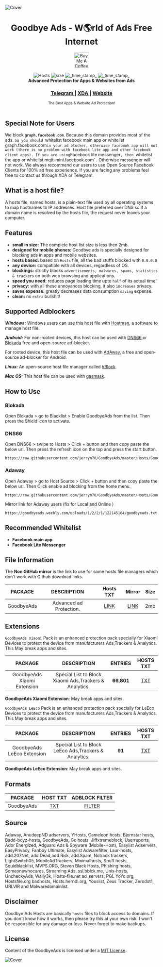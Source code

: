 ![Cover](http://i.imgur.com/k5kuhMB.jpg)

<h1 align="center">Goodbye Ads - W🌎rld of Ads Free Internet</h1> 

<div align="center">
<a href="https://www.buymeacoffee.com/jerryn70" target="_blank"><img src="https://www.buymeacoffee.com/assets/img/custom_images/yellow_img.png" alt="Buy Me A Coffee" height='50' style='border:0px;height:50px;' ></a>
</div>
</br>

<div align="center">
  <!-- Hosts -->
    <img src="https://img.shields.io/badge/Hosts-70k-ff69b4.svg?longCache=true&style=flat-square"
      alt="Hosts" />
  <!-- Size -->
    <img src="https://img.shields.io/badge/Size-2mb-blue.svg?longCache=true&style=flat-square"
      alt="size" />
  <!-- Last Updated -->
    <img src="https://img.shields.io/badge/Updated-June 24, 2019-orange.svg?longCache=true&style=flat-square"
      alt="_time_stamp_" />
  <!-- Status -->
    <img src="https://img.shields.io/badge/Status-Stable-green.svg?longCache=true&style=flat-square"
      alt="_time_stamp_" />
</div>

<div align="center">
  <strong>Advanced Protection for Apps & Websites from Ads</strong>
</div>


<div align="center">
  <h3>
    <a href="https://t.me/GoodbyeAds">
      Telegram
    </a>
    <span> | </span>
    <a href="https://forum.xda-developers.com/android/software-hacking/goodbye-ads-advanced-protection-ads-ad-t3827269">
      XDA
    </a>
    <span> | </span>
    <a href="https://goodbyeads.weebly.com">
      Website
    </a>
  </h3>
</div>

<div align="center">
  <sub>The Best Apps & Website Ad Protection!</div>
  </br>
 

## Special Note for Users

 We block<strong> `graph.facebook.com`</strong>. Because this domain provides most of the ads. `So you should `whitelist facebook main app or whitelist graph.facebook.com` in your ad blocker, otherwise facebook app will not work (there is no problem with facebook lite app and other facebook client apps). If you are using `Facebook lite messenger`, then `whitelist the app or whitelist mqtt-mini.facebook.com` . Otherwise messenger will not work. We always recommend our users to use Open Source Facebook Clients for 100% ad free experience.  If you are facing any problems feel free to contact us through XDA or Telegram.

## What is a host file?                 
       
 A hosts file, named hosts, is a plain-text file used by all operating systems to map hostnames to IP addresses. Host file preferred over DNS so  if a domain name is resolved by the hosts file, the request never leaves your computer.
 
 
## Features

- __small in size:__ The complete host list size is less then 2mb.
- __designed for mobile phones:__ Goodbye ads is specially designed for blocking ads in apps and mobile websites.
- __hosts based:__ based on `Hosts` file, all the bad stuffs blocked with `0.0.0.0`
- __any device:__ compatible with all devices, regardless of OS.
- __blockings:__ strictly blocks `advertisements, malwares, spams, statistics & trackers` on both web browsing and applications.
- __speed you need:__ reduces page loading time upto `half` of its actual time!
- __privacy:__ with all these annoyances blocking, it also `increases` privacy.
- __saves expense:__ greatly decreases data consumption `saving` expense.
- __clean:__ no `extra` bullshit! 

## Supported Adblockers

***Windows:*** Windows users can use this host file with [Hostman](http://www.abelhadigital.com/hostsman/), a software to manage host file.       
     
***Android:*** For non-rooted devices, this host can be used with [DNS66](https://f-droid.org/en/packages/org.jak_linux.dns66/),or [Blokada](https://f-droid.org/en/packages/org.blokada.alarm/) free and open-source ad-blocker.     
     
For rooted device, this host file can be used with [AdAway](https://f-droid.org/en/packages/org.adaway/), a free and open-source ad-blocker for Android.    
     
***Linux:*** An open-source host file manager called [hBlock](https://github.com/hectorm/hBlock).   
       
***Mac OS:*** This host file can be used with [gasmask](https://github.com/2ndalpha/gasmask).    
   
## How to Use

### Blokada
Open Blokada > go to Blacklist > Enable GoodbyeAds from the list. 
Then press the Shield icon to activate.

### DNS66
Open DNS66 > swipe to Hosts > Click + button and then copy paste the below url.
Then press the refresh icon on the top and press the start button.
```
https://raw.githubusercontent.com/jerryn70/GoodbyeAds/master/Hosts/GoodbyeAds.txt
```

### Adaway
Open Adaway > go to Host Source > Click + button and then copy paste the below url.
Then Click enable ad blocking from the home menu.
```
https://raw.githubusercontent.com/jerryn70/GoodbyeAds/master/Hosts/GoodbyeAds.txt
```

Mirror link for Adaway users (fix for Local and Online )
```
https://goodbyeads.weebly.com/uploads/1/2/2/1/122145164/goodbyeads.txt
```

## Recommended Whitelist

- __Facebook main app__
- __Facebook Lite Messenger__

## File Information

The **Non GitHub mirror** is the link to use for some hosts file managers which don't work with Github download links.
 
| PACKAGE  | DESCRIPTION | Hosts TXT | Mirror | Size |
|:----------------:|:-----------:|:---------:|:--------------:|:------:|
GoodbyeAds | Advanced ad Protection. | [LINK](https://raw.githubusercontent.com/jerryn70/GoodbyeAds/master/Hosts/GoodbyeAds.txt) | [LINK](https://goodbyeads.weebly.com/uploads/1/2/2/1/122145164/goodbyeads.txt) | 2mb |

## Extensions

`GoodbyeAds Xiaomi` Pack is an enhanced protection pack specially for Xiaomi Devices to protect the device from manufacturers Ads,Trackers & Analytics. This May break apps and sites.

| PACKAGE | DESCRIPTION | ENTRIES | HOSTS TXT |
|:-------:|:-----------:|:-------:|:---------:|
GoodbyeAds Xiaomi Extension | Special List to Block Xiaomi Ads,Trackers & Analytics. | **66,801** | [TXT](https://raw.githubusercontent.com/jerryn70/GoodbyeAds/master/Extension/GoodbyeAds-Xiaomi-Extension.txt) |

**GoodbyeAds Xiaomi Extension**: May break apps and sites.

`GoodbyeAds LeEco` Pack is an enhanced protection pack specially for LeEco Devices to protect the device from manufacturers Ads,Trackers & Analytics. This May break apps and sites.

| PACKAGE | DESCRIPTION | ENTRIES | HOSTS TXT |
|:-------:|:-----------:|:-------:|:---------:|
GoodbyeAds LeEco Extension | Special List to Block LeEco Ads,Trackers & Analytics. | **91** | [TXT](https://raw.githubusercontent.com/jerryn70/GoodbyeAds/master/Extension/GoodbyeAds-LeEco-Extension.txt) |

**GoodbyeAds LeEco Extension**: May break apps and sites.


## Formats

| PACKAGE | HOST TXT | ADBLOCK FILTER | 
|:-------:|:-----------:|:-------:|
GoodbyeAds | [TXT](https://raw.githubusercontent.com/jerryn70/GoodbyeAds/master/Hosts/GoodbyeAds.txt) | [FILTER](https://raw.githubusercontent.com/jerryn70/GoodbyeAds/master/Formats/GoodbyeAds-AdBlock-Filter.txt) |

## Source

Adaway, AnudeepND adservers, YHosts, Cameleon hosts, Bjornstar hosts, Badd-boyz-hosts, GoodbyeAds, Go hosts, Jiffxtremeblock, Userreports, Ador Energized, Adguard Ads & Spyware (Mobile-Host), Easylist Adservers, EasyPrivacy, Fanboy Ultimate, Easylist Adwarefilter, Laur-hosts, add.207Net, add.Dead,add.Risk, add.Spam, Notrack trackers, LightSwitch05, MobileAdTrackers, Minimalhosts, Snuff hosts, Squidblacklist, MVPS.ORG, Steven Black Hosts, Phishing hosts, Someonewhocares, Streaming Ads, ssl.bblck.me, Unix-hosts, UncheckyAds, Wally3k, Hosts-file.net ad_servers, PGL YoYo.org, Hostsfile.org badhosts, Hosts.herndl.org, Youslist, Zeus Tracker, Zerodot1, URLVIR and Malwaredomainlist.

## Disclaimer

Goodbye Ads Hosts are basically `hosts` files to block access to domains. If you don't know how it works, then please try this at your own risk. I won't be responsible for any damage or loss. Never forget to make backups.

## License

Content of the GoodbyeAds is licensed under a [MIT License](https://github.com/jerryn70/GoodbyeAds/blob/master/LICENSE).

![Cover](http://i.imgur.com/o2ikHsU.jpg)
